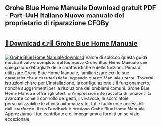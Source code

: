 ## Grohe Blue Home Manuale Download gratuit PDF - Part-UuH Italiano Nuovo manuale del proprietario di riparazione CFOBy

# <h2><a href="http://dffjtz.blite.top/?on=Grohe+Blue+Home+Manuale">🔗Download 👉🔴 Grohe Blue Home Manuale</a></h2>

[![Grohe Blue Home Manuale download](https://i.imgur.com/lujVjoI.png)](http://dffjtz.blite.top/?on=Grohe+Blue+Home+Manuale)
Valore di sblocco questa guida mostra il valore completo del tuo nuovo Grohe Blue Home Manuale con spiegazioni dettagliate delle caratteristiche e delle funzioni. Prima di utilizzare Grohe Blue Home Manuale, familiarizzare con le sue caratteristiche e caratteristiche leggendo questo Manuale utente. Troverai istruzioni chiare per L'installazione, la configurazione e il funzionamento, nonché suggerimenti per la risoluzione dei problemi comuni. Grohe Blue Home Manuale offre agli utenti un'impressionante raccolta di funzionalità avanzate come il controllo dei gesti, il vivavoce, le scorciatoie personalizzabili e le attività automatizzate, tutte facilmente accessibili dall'interfaccia. Il tuo Feedback è prezioso Grohe Blue Home Manuale. Apprezziamo il tuo contributo e ci impegniamo a fornirti un servizio eccezionale.
